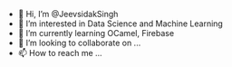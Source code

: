 - 👋 Hi, I’m @JeevsidakSingh
- 👀 I’m interested in Data Science and Machine Learning
- 🌱 I’m currently learning OCamel, Firebase
- 💞️ I’m looking to collaborate on ...
- 📫 How to reach me ...

<!---
JeevsidakSingh/JeevsidakSingh is a ✨ special ✨ repository because its `README.md` (this file) appears on your GitHub profile.
You can click the Preview link to take a look at your changes.
--->
